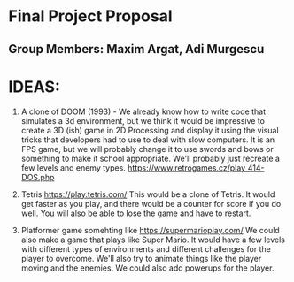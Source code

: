 # Final Project Proposal

## Group Members: Maxim Argat, Adi Murgescu

# IDEAS:

1. A clone of DOOM (1993) - We already know how to write code that simulates a 3d environment,
but we think it would be impressive to create a 3D (ish) game in 2D Processing and display it
using the visual tricks that developers had to use to deal with slow computers. It is an FPS game,
but we will probably change it to use swords and bows or something to make it school appropriate. We'll
probably just recreate a few levels and enemy types.
https://www.retrogames.cz/play_414-DOS.php

2. Tetris
https://play.tetris.com/
This would be a clone of Tetris. It would get faster as you play, and there would be a counter for score if you do well.
You will also be able to lose the game and have to restart.


3. Platformer game
somehting like https://supermarioplay.com/
We could also make a game that plays like Super Mario. It would have a few levels with different types of environments and
different challenges for the player to overcome. We'll also try to animate things like the player moving and the enemies. We
could also add powerups for the player.

